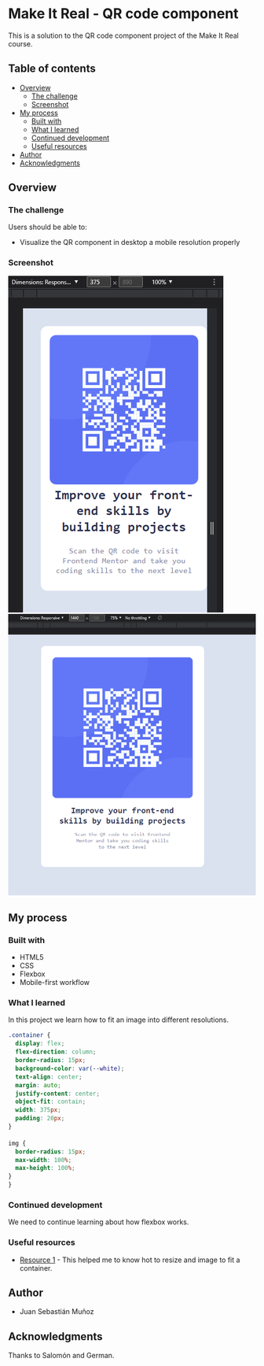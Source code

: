 # Make It Real - QR code component

This is a solution to the QR code component project of the Make It Real course.

## Table of contents

- [Overview](#overview)
  - [The challenge](#the-challenge)
  - [Screenshot](#screenshot)
- [My process](#my-process)
  - [Built with](#built-with)
  - [What I learned](#what-i-learned)
  - [Continued development](#continued-development)
  - [Useful resources](#useful-resources)
- [Author](#author)
- [Acknowledgments](#acknowledgments)


## Overview

### The challenge

Users should be able to:

- Visualize the QR component in desktop a mobile resolution properly

### Screenshot

![](./screenshots/mobile.png)
![](./screenshots/desktop.png)

## My process

### Built with

- HTML5
- CSS
- Flexbox
- Mobile-first workflow

### What I learned

In this project we learn how to fit an image into different resolutions.

```css
.container {
  display: flex;
  flex-direction: column;
  border-radius: 15px;
  background-color: var(--white);
  text-align: center;
  margin: auto;
  justify-content: center;
  object-fit: contain;
  width: 375px;
  padding: 20px;
}

img {
  border-radius: 15px;
  max-width: 100%;
  max-height: 100%;
}
}
```


### Continued development

We need to continue learning about how flexbox works.

### Useful resources

- [Resource 1](https://stackoverflow.com/questions/3029422/how-do-i-auto-resize-an-image-to-fit-a-div-container) - This helped me to know hot to resize and image to fit a container.

## Author

- Juan Sebastián Muñoz


## Acknowledgments

Thanks to Salomón and German.
